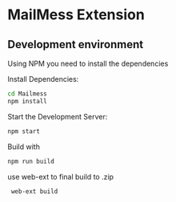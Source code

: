 
# MailMess Extension 
## Development environment


Using NPM you need to install the dependencies

Install Dependencies:

```bash
cd Mailmess
npm install
```

Start the Development Server:

```bash
npm start
```

Build with

```bash
npm run build
```

use web-ext to final build to .zip

```bash
 web-ext build
```